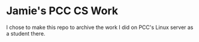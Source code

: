 # Jamie's PCC CS Work  
I chose to make this repo to archive the work I did on PCC's Linux server as a student there.
